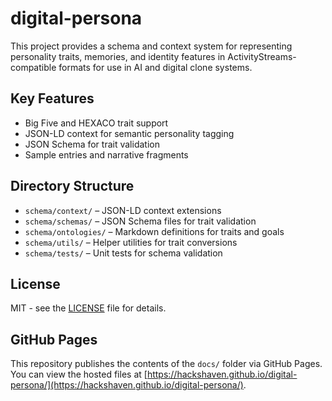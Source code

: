 # digital-persona

This project provides a schema and context system for representing personality traits, memories, and identity features in ActivityStreams-compatible formats for use in AI and digital clone systems.

## Key Features
- Big Five and HEXACO trait support
- JSON-LD context for semantic personality tagging
- JSON Schema for trait validation
- Sample entries and narrative fragments

## Directory Structure
- `schema/context/` – JSON-LD context extensions
- `schema/schemas/` – JSON Schema files for trait validation
- `schema/ontologies/` – Markdown definitions for traits and goals
- `schema/utils/` – Helper utilities for trait conversions
- `schema/tests/` – Unit tests for schema validation

## License
MIT - see the [LICENSE](LICENSE) file for details.

## GitHub Pages

This repository publishes the contents of the `docs/` folder via GitHub Pages. You can view the hosted files at [https://hackshaven.github.io/digital-persona/](https://hackshaven.github.io/digital-persona/).
